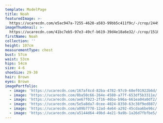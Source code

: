 ```yaml
---
template: ModelPage
title: Noah
featuredImage: >-
  https://ucarecdn.com/e5ac947a-7255-4628-a583-99bb5c411f9c/-/crop/2449x1289/0,0/-/preview/
imageThumbnail: >-
  https://ucarecdn.com/41bc7eb5-97e3-49cf-b619-39d4e18a6e32/-/crop/1518x1800/45,0/-/preview/
firstName: Noah
collection: ''
height: 107cm
measurementType: chest
bust: 57cm
waist: 53cm
hips: 54cm
size: 4-6
shoeSize: 29-30
hair: Brown
eyes: Brown
imagePortfolio:
  - image: 'https://ucarecdn.com/167af4cd-82ba-4782-97c9-68ef01922b6d/'
  - image: 'https://ucarecdn.com/0ba50c66-264e-4580-a77f-653df5b3311e/'
  - image: 'https://ucarecdn.com/ae67f023-2f16-46ba-b96a-661ea04a0df2/'
  - image: 'https://ucarecdn.com/5e5a8da7-0cee-4024-8350-63c38f9ed887/'
  - image: 'https://ucarecdn.com/a09b7778-12ad-4e64-a292-45cdaa6be96c/'
  - image: 'https://ucarecdn.com/a5144d64-49bd-4e21-9a9b-1a26d7fbfbe5/'
---
```


